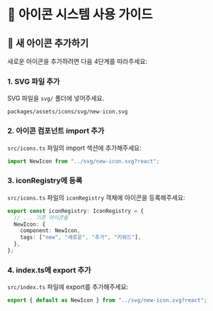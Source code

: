 # 🔧 아이콘 시스템 사용 가이드

## 📝 새 아이콘 추가하기

새로운 아이콘을 추가하려면 다음 4단계를 따라주세요:

### 1. SVG 파일 추가

SVG 파일을 `svg/` 폴더에 넣어주세요.

```
packages/assets/icons/svg/new-icon.svg
```

### 2. 아이콘 컴포넌트 import 추가

`src/icons.ts` 파일의 import 섹션에 추가해주세요:

```typescript
import NewIcon from "../svg/new-icon.svg?react";
```

### 3. iconRegistry에 등록

`src/icons.ts` 파일의 `iconRegistry` 객체에 아이콘을 등록해주세요:

```typescript
export const iconRegistry: IconRegistry = {
  // ... 기존 아이콘들
  NewIcon: {
    component: NewIcon,
    tags: ["new", "새로운", "추가", "키워드"],
  },
};
```

### 4. index.ts에 export 추가

`src/index.ts` 파일에 export를 추가해주세요:

```typescript
export { default as NewIcon } from "../svg/new-icon.svg?react";
```
